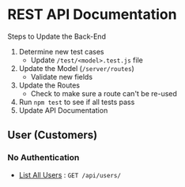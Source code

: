 # REST API Documentation

Steps to Update the Back-End

1. Determine new test cases
    - Update `/test/<model>.test.js` file
2. Update the Model (`/server/routes`)
    - Validate new fields
3. Update the Routes
    - Check to make sure a route can't be re-used
4. Run `npm test` to see if all tests pass
5. Update API Documentation

## User (Customers)

### No Authentication

* [List All Users](user/list.md) : `GET /api/users/`